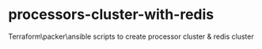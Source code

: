 # processors-cluster-with-redis
Terraform\packer\ansible scripts to create processor cluster &amp; redis cluster
